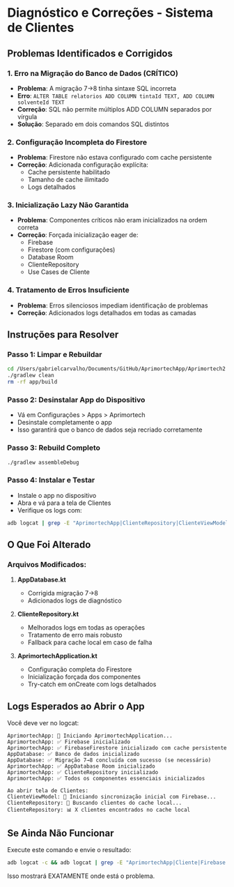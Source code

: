 # Diagnóstico e Correções - Sistema de Clientes

## Problemas Identificados e Corrigidos

### 1. **Erro na Migração do Banco de Dados (CRÍTICO)**
- **Problema**: A migração 7→8 tinha sintaxe SQL incorreta
- **Erro**: `ALTER TABLE relatorios ADD COLUMN tintaId TEXT, ADD COLUMN solventeId TEXT`
- **Correção**: SQL não permite múltiplos ADD COLUMN separados por vírgula
- **Solução**: Separado em dois comandos SQL distintos

### 2. **Configuração Incompleta do Firestore**
- **Problema**: Firestore não estava configurado com cache persistente
- **Correção**: Adicionada configuração explícita:
  - Cache persistente habilitado
  - Tamanho de cache ilimitado
  - Logs detalhados

### 3. **Inicialização Lazy Não Garantida**
- **Problema**: Componentes críticos não eram inicializados na ordem correta
- **Correção**: Forçada inicialização eager de:
  - Firebase
  - Firestore (com configurações)
  - Database Room
  - ClienteRepository
  - Use Cases de Cliente

### 4. **Tratamento de Erros Insuficiente**
- **Problema**: Erros silenciosos impediam identificação de problemas
- **Correção**: Adicionados logs detalhados em todas as camadas

## Instruções para Resolver

### Passo 1: Limpar e Rebuildar
```bash
cd /Users/gabrielcarvalho/Documents/GitHub/AprimortechApp/Aprimortech2
./gradlew clean
rm -rf app/build
```

### Passo 2: Desinstalar App do Dispositivo
- Vá em Configurações > Apps > Aprimortech
- Desinstale completamente o app
- Isso garantirá que o banco de dados seja recriado corretamente

### Passo 3: Rebuild Completo
```bash
./gradlew assembleDebug
```

### Passo 4: Instalar e Testar
- Instale o app no dispositivo
- Abra e vá para a tela de Clientes
- Verifique os logs com:
```bash
adb logcat | grep -E "AprimortechApp|ClienteRepository|ClienteViewModel|AppDatabase"
```

## O Que Foi Alterado

### Arquivos Modificados:
1. **AppDatabase.kt**
   - Corrigida migração 7→8
   - Adicionados logs de diagnóstico

2. **ClienteRepository.kt**
   - Melhorados logs em todas as operações
   - Tratamento de erro mais robusto
   - Fallback para cache local em caso de falha

3. **AprimortechApplication.kt**
   - Configuração completa do Firestore
   - Inicialização forçada dos componentes
   - Try-catch em onCreate com logs detalhados

## Logs Esperados ao Abrir o App

Você deve ver no logcat:
```
AprimortechApp: 🚀 Iniciando AprimortechApplication...
AprimortechApp: ✅ Firebase inicializado
AprimortechApp: ✅ FirebaseFirestore inicializado com cache persistente
AppDatabase: ✅ Banco de dados inicializado
AppDatabase: ✅ Migração 7→8 concluída com sucesso (se necessário)
AprimortechApp: ✅ AppDatabase Room inicializado
AprimortechApp: ✅ ClienteRepository inicializado
AprimortechApp: ✅ Todos os componentes essenciais inicializados

Ao abrir tela de Clientes:
ClienteViewModel: 🔄 Iniciando sincronização inicial com Firebase...
ClienteRepository: 📂 Buscando clientes do cache local...
ClienteRepository: 📊 X clientes encontrados no cache local
```

## Se Ainda Não Funcionar

Execute este comando e envie o resultado:
```bash
adb logcat -c && adb logcat | grep -E "AprimortechApp|Cliente|Firebase|Room|ERROR"
```

Isso mostrará EXATAMENTE onde está o problema.


